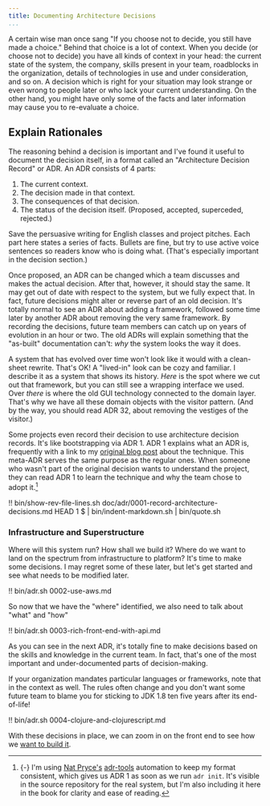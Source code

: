 ```yaml
---
title: Documenting Architecture Decisions
...
```


<section>

A certain wise man once sang "If you choose not to decide, you still have made a
choice." Behind that choice is a lot of context. When you decide (or choose not
to decide) you have all kinds of context in your head: the current state of the
system, the company, skills present in your team, roadblocks in the
organization, details of technologies in use and under consideration, and so on.
A decision which is right for your situation may look strange or even wrong to
people later or who lack your current understanding. On the other hand, you
might have only some of the facts and later information may cause you to
re-evaluate a choice.

</section>

## Explain Rationales

The reasoning behind a decision is important and I've found it useful to
document the decision itself, in a format called an "Architecture Decision
Record" or ADR. An ADR consists of 4 parts:

1. The current context.
2. The decision made in that context.
3. The consequences of that decision.
4. The status of the decision itself. (Proposed, accepted, superceded,
   rejected.)

Save the persuasive writing for English classes and project pitches. Each part
here states a series of facts. Bullets are fine, but try to use active voice
sentences so readers know who is doing what. (That's especially important in the
decision section.)

Once proposed, an ADR can be changed which a team discusses and makes the actual
decision. After that, however, it should stay the same. It may get out of date
with respect to the system, but we fully expect that. In fact, future decisions
might alter or reverse part of an old decision. It's totally normal to see an
ADR about adding a framework, followed some time later by another ADR about
removing the very same framework. By recording the decisions, future team
members can catch up on years of evolution in an hour or two. The old ADRs will
explain something that the "as-built" documentation can't: *why* the system
looks the way it does.

A system that has evolved over time won't look like it would with a clean-sheet
rewrite. That's OK! A "lived-in" look can be cozy and familiar. I describe it as
a system that shows its history. *Here* is the spot where we cut out that
framework, but you can still see a wrapping interface we used. Over *there* is
where the old GUI technology connected to the domain layer. That's why we have
all these domain objects with the visitor pattern. (And by the way, you should
read ADR 32, about removing the vestiges of the visitor.)

Some projects even record their decision to use architecture decision records.
It's like bootstrapping via ADR 1. ADR 1 explains what an ADR is, frequently
with a link to my [original blog
post](http://thinkrelevance.com/blog/2011/11/15/documenting-architecture-decisions)
about the technique. This meta-ADR serves the same purpose as the regular ones.
When someone who wasn't part of the original decision wants to understand the
project, they can read ADR 1 to learn the technique and why the team chose to
adopt it.[^adr-tools]

[^adr-tools]: {-}
    I'm using [Nat Pryce's](https://github.com/npryce) [adr-tools](https://github.com/npryce/adr-tools) automation to keep my format consistent, which gives us ADR 1 as soon as we run `adr init`. It's visible in the source repository for the real system, but I'm also including it here in the book for clarity and ease of reading.

!! bin/show-rev-file-lines.sh doc/adr/0001-record-architecture-decisions.md HEAD 1 $ | bin/indent-markdown.sh | bin/quote.sh

### Infrastructure and Superstructure

Where will this system run? How shall we build it? Where do we want to land on
the spectrum from infrastructure to platform? It's time to make some decisions.
I may regret some of these later, but let's get started and see what needs to be
modified later.

!! bin/adr.sh 0002-use-aws.md 

So now that we have the "where" identified, we also need to talk about "what"
and "how"

!! bin/adr.sh 0003-rich-front-end-with-api.md

As you can see in the next ADR, it's totally fine to make decisions based on the skills and knowledge in the current team. In fact, that's one of the most important and under-documented parts of decision-making.

If your organization mandates particular languages or frameworks, note that in the context as well. The rules often change and you don't want some future team to blame you for sticking to JDK 1.8 ten five years after its end-of-life!

!! bin/adr.sh 0004-clojure-and-clojurescript.md

With these decisions in place, we can zoom in on the front end to see how we [want to build it](04-reframe-for-front-end.html).